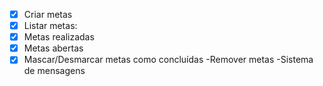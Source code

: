 - [x] Criar metas
- [x] Listar metas:
- [x] Metas realizadas
- [x]   Metas abertas
- [x] Mascar/Desmarcar metas como concluídas
      -Remover metas
      -Sistema de mensagens
